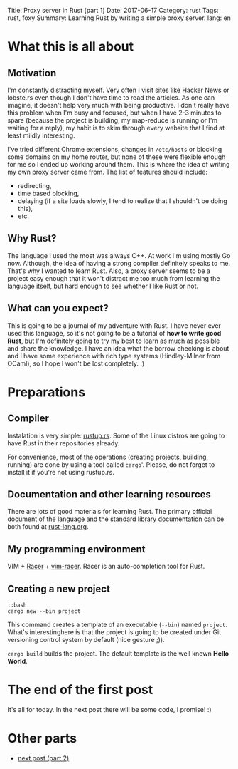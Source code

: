 Title: Proxy server in Rust (part 1)
Date: 2017-06-17
Category: rust
Tags: rust, foxy
Summary: Learning Rust by writing a simple proxy server.
lang: en


# What this is all about

## Motivation
I'm constantly distracting myself. Very often I visit sites like Hacker News or
lobste.rs even though I don't have time to read the articles. As one can
imagine, it doesn't help very much with being productive. I don't really have
this problem when I'm busy and focused, but when I have 2-3 minutes to spare
(because the project is building, my map-reduce is running or I'm waiting for a
reply), my habit is to skim through every website that I find at least mildly
interesting.

I've tried different Chrome extensions, changes in `/etc/hosts` or blocking some
domains on my home router, but none of these were flexible enough for me so I
ended up working around them. This is where the idea of writing my own proxy
server came from. The list of features should include:

- redirecting,
- time based blocking,
- delaying (if a site loads slowly, I tend to realize that I shouldn't be doing
  this),
- etc.

## Why Rust?
The language I used the most was always C++. At work I'm using mostly Go now.
Although, the idea of having a strong compiler definitely speaks to me. That's
why I wanted to learn Rust. Also, a proxy server seems to be a project easy
enough that it won't distract me too much from learning the language itself, but
hard enough to see whether I like Rust or not.

## What can you expect?
This is going to be a journal of my adventure with Rust. I have never ever used
this language, so it's not going to be a tutorial of **how to write good Rust**,
but I'm definitely going to try my best to learn as much as possible and share
the knowledge. I have an idea what the borrow checking is about and I have some
experience with rich type systems (Hindley-Milner from OCaml), so I hope I won't
be lost completely. :)


# Preparations

## Compiler
Instalation is very simple: [rustup.rs](https://rustup.rs/). Some of the Linux
distros are going to have Rust in their repositories already.

For convenience, most of the operations (creating projects, building, running)
are done by using a tool called `cargo`'. Please, do not forget to install it if
you're not using rustup.rs.

## Documentation and other learning resources
There are lots of good materials for learning Rust. The primary official
document of the language and the standard library documentation can be both
found at [rust-lang.org](https://www.rust-lang.org/).

## My programming environment
VIM + [Racer](https://github.com/phildawes/racer) +
[vim-racer](https://github.com/racer-rust/vim-racer). Racer is an
auto-completion tool for Rust.

## Creating a new project
    ::bash
    cargo new --bin project

This command creates a template of an executable  (`--bin`) named `project`.
What's interestinghere is that the project is going to be created under Git
versioning control system by default (nice gesture ;)).

`cargo build` builds the project. The default template is the well known **Hello
World**.

# The end of the first post
It's all for today. In the next post there will be some code, I promise! :)

# Other parts
- [next post (part 2)](proxy-server-in-rust-part-2.html)
